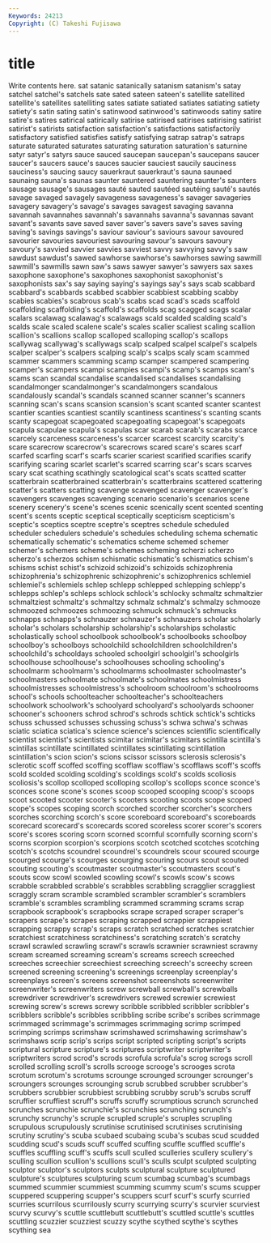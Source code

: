 ```yaml
---
Keywords: 24213 
Copyright: (C) Takeshi Fujisawa
---
```


# title

Write contents here.
 sat satanic
satanically satanism satanism's satay satchel satchel's satchels sate sated sateen
sateen's satellite satellited satellite's satellites satelliting sates satiate satiated satiates
satiating satiety satiety's satin sating satin's satinwood satinwood's satinwoods satiny
satire satire's satires satirical satirically satirise satirised satirises satirising satirist
satirist's satirists satisfaction satisfaction's satisfactions satisfactorily satisfactory satisfied satisfies satisfy
satisfying satrap satrap's satraps saturate saturated saturates saturating saturation saturation's
saturnine satyr satyr's satyrs sauce sauced saucepan saucepan's saucepans saucer
saucer's saucers sauce's sauces saucier sauciest saucily sauciness sauciness's saucing
saucy sauerkraut sauerkraut's sauna saunaed saunaing sauna's saunas saunter sauntered
sauntering saunter's saunters sausage sausage's sausages sauté sauted sautéed sautéing
sauté's sautés savage savaged savagely savageness savageness's savager savageries savagery
savagery's savage's savages savagest savaging savanna savannah savannahes savannah's savannahs
savanna's savannas savant savant's savants save saved saver saver's savers
save's saves saving saving's savings savings's saviour saviour's saviours savour
savoured savourier savouries savouriest savouring savour's savours savoury savoury's savvied
savvier savvies savviest savvy savvying savvy's saw sawdust sawdust's sawed
sawhorse sawhorse's sawhorses sawing sawmill sawmill's sawmills sawn saw's saws
sawyer sawyer's sawyers sax saxes saxophone saxophone's saxophones saxophonist saxophonist's
saxophonists sax's say saying saying's sayings say's says scab scabbard
scabbard's scabbards scabbed scabbier scabbiest scabbing scabby scabies scabies's scabrous
scab's scabs scad scad's scads scaffold scaffolding scaffolding's scaffold's scaffolds
scag scagged scags scalar scalars scalawag scalawag's scalawags scald scalded
scalding scald's scalds scale scaled scalene scale's scales scalier scaliest
scaling scallion scallion's scallions scallop scalloped scalloping scallop's scallops scallywag
scallywag's scallywags scalp scalped scalpel scalpel's scalpels scalper scalper's scalpers
scalping scalp's scalps scaly scam scammed scammer scammers scamming scamp
scamper scampered scampering scamper's scampers scampi scampies scampi's scamp's scamps
scam's scams scan scandal scandalise scandalised scandalises scandalising scandalmonger scandalmonger's
scandalmongers scandalous scandalously scandal's scandals scanned scanner scanner's scanners scanning
scan's scans scansion scansion's scant scanted scanter scantest scantier scanties
scantiest scantily scantiness scantiness's scanting scants scanty scapegoat scapegoated scapegoating
scapegoat's scapegoats scapula scapulae scapula's scapulas scar scarab scarab's scarabs
scarce scarcely scarceness scarceness's scarcer scarcest scarcity scarcity's scare scarecrow
scarecrow's scarecrows scared scare's scares scarf scarfed scarfing scarf's scarfs
scarier scariest scarified scarifies scarify scarifying scaring scarlet scarlet's scarred
scarring scar's scars scarves scary scat scathing scathingly scatological scat's
scats scatted scatter scatterbrain scatterbrained scatterbrain's scatterbrains scattered scattering scatter's
scatters scatting scavenge scavenged scavenger scavenger's scavengers scavenges scavenging scenario
scenario's scenarios scene scenery scenery's scene's scenes scenic scenically scent
scented scenting scent's scents sceptic sceptical sceptically scepticism scepticism's sceptic's
sceptics sceptre sceptre's sceptres schedule scheduled scheduler schedulers schedule's schedules
scheduling schema schematic schematically schematic's schematics scheme schemed schemer schemer's
schemers scheme's schemes scheming scherzi scherzo scherzo's scherzos schism schismatic
schismatic's schismatics schism's schisms schist schist's schizoid schizoid's schizoids schizophrenia
schizophrenia's schizophrenic schizophrenic's schizophrenics schlemiel schlemiel's schlemiels schlep schlepp schlepped
schlepping schlepp's schlepps schlep's schleps schlock schlock's schlocky schmaltz schmaltzier
schmaltziest schmaltz's schmaltzy schmalz schmalz's schmalzy schmooze schmoozed schmoozes schmoozing
schmuck schmuck's schmucks schnapps schnapps's schnauzer schnauzer's schnauzers scholar scholarly
scholar's scholars scholarship scholarship's scholarships scholastic scholastically school schoolbook schoolbook's
schoolbooks schoolboy schoolboy's schoolboys schoolchild schoolchildren schoolchildren's schoolchild's schooldays schooled
schoolgirl schoolgirl's schoolgirls schoolhouse schoolhouse's schoolhouses schooling schooling's schoolmarm schoolmarm's
schoolmarms schoolmaster schoolmaster's schoolmasters schoolmate schoolmate's schoolmates schoolmistress schoolmistresses schoolmistress's
schoolroom schoolroom's schoolrooms school's schools schoolteacher schoolteacher's schoolteachers schoolwork schoolwork's
schoolyard schoolyard's schoolyards schooner schooner's schooners schrod schrod's schrods schtick
schtick's schticks schuss schussed schusses schussing schuss's schwa schwa's schwas
sciatic sciatica sciatica's science science's sciences scientific scientifically scientist scientist's
scientists scimitar scimitar's scimitars scintilla scintilla's scintillas scintillate scintillated scintillates
scintillating scintillation scintillation's scion scion's scions scissor scissors sclerosis sclerosis's
sclerotic scoff scoffed scoffing scofflaw scofflaw's scofflaws scoff's scoffs scold
scolded scolding scolding's scoldings scold's scolds scoliosis scoliosis's scollop scolloped
scolloping scollop's scollops sconce sconce's sconces scone scone's scones scoop
scooped scooping scoop's scoops scoot scooted scooter scooter's scooters scooting
scoots scope scoped scope's scopes scoping scorch scorched scorcher scorcher's
scorchers scorches scorching scorch's score scoreboard scoreboard's scoreboards scorecard scorecard's
scorecards scored scoreless scorer scorer's scorers score's scores scoring scorn
scorned scornful scornfully scorning scorn's scorns scorpion scorpion's scorpions scotch
scotched scotches scotching scotch's scotchs scoundrel scoundrel's scoundrels scour scoured
scourge scourged scourge's scourges scourging scouring scours scout scouted scouting
scouting's scoutmaster scoutmaster's scoutmasters scout's scouts scow scowl scowled scowling
scowl's scowls scow's scows scrabble scrabbled scrabble's scrabbles scrabbling scragglier
scraggliest scraggly scram scramble scrambled scrambler scrambler's scramblers scramble's scrambles
scrambling scrammed scramming scrams scrap scrapbook scrapbook's scrapbooks scrape scraped
scraper scraper's scrapers scrape's scrapes scraping scrapped scrappier scrappiest scrapping
scrappy scrap's scraps scratch scratched scratches scratchier scratchiest scratchiness scratchiness's
scratching scratch's scratchy scrawl scrawled scrawling scrawl's scrawls scrawnier scrawniest
scrawny scream screamed screaming scream's screams screech screeched screeches screechier
screechiest screeching screech's screechy screen screened screening screening's screenings screenplay
screenplay's screenplays screen's screens screenshot screenshots screenwriter screenwriter's screenwriters screw
screwball screwball's screwballs screwdriver screwdriver's screwdrivers screwed screwier screwiest screwing
screw's screws screwy scribble scribbled scribbler scribbler's scribblers scribble's scribbles
scribbling scribe scribe's scribes scrimmage scrimmaged scrimmage's scrimmages scrimmaging scrimp
scrimped scrimping scrimps scrimshaw scrimshawed scrimshawing scrimshaw's scrimshaws scrip scrip's
scrips script scripted scripting script's scripts scriptural scripture scripture's scriptures
scriptwriter scriptwriter's scriptwriters scrod scrod's scrods scrofula scrofula's scrog scrogs
scroll scrolled scrolling scroll's scrolls scrooge scrooge's scrooges scrota scrotum
scrotum's scrotums scrounge scrounged scrounger scrounger's scroungers scrounges scrounging scrub
scrubbed scrubber scrubber's scrubbers scrubbier scrubbiest scrubbing scrubby scrub's scrubs
scruff scruffier scruffiest scruff's scruffs scruffy scrumptious scrunch scrunched scrunches
scrunchie scrunchie's scrunchies scrunching scrunch's scrunchy scrunchy's scruple scrupled scruple's
scruples scrupling scrupulous scrupulously scrutinise scrutinised scrutinises scrutinising scrutiny scrutiny's
scuba scubaed scubaing scuba's scubas scud scudded scudding scud's scuds
scuff scuffed scuffing scuffle scuffled scuffle's scuffles scuffling scuff's scuffs
scull sculled sculleries scullery scullery's sculling scullion scullion's scullions scull's
sculls sculpt sculpted sculpting sculptor sculptor's sculptors sculpts sculptural sculpture
sculptured sculpture's sculptures sculpturing scum scumbag scumbag's scumbags scummed scummier
scummiest scumming scummy scum's scums scupper scuppered scuppering scupper's scuppers
scurf scurf's scurfy scurried scurries scurrilous scurrilously scurry scurrying scurry's
scurvier scurviest scurvy scurvy's scuttle scuttlebutt scuttlebutt's scuttled scuttle's scuttles
scuttling scuzzier scuzziest scuzzy scythe scythed scythe's scythes scything sea
